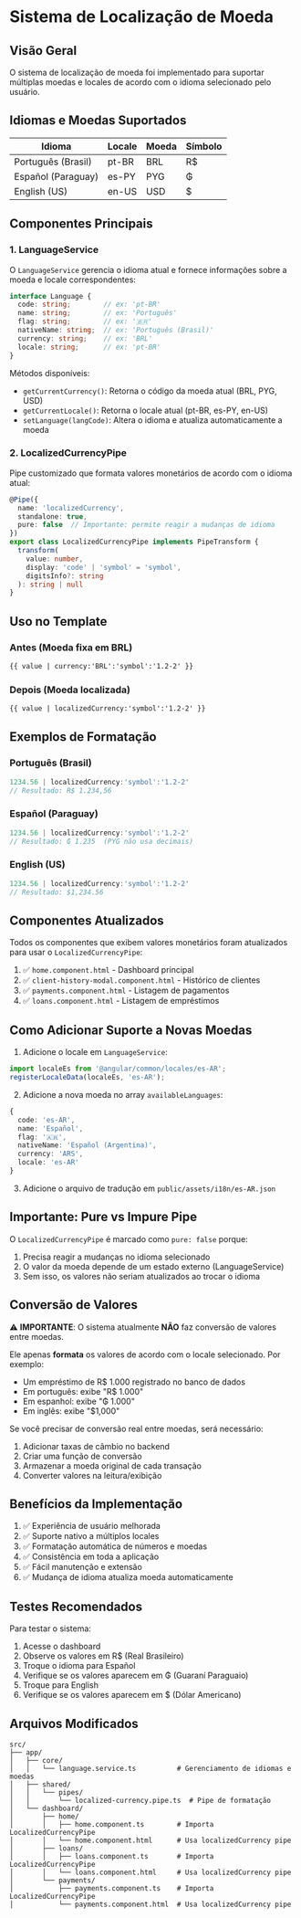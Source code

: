 # Sistema de Localização de Moeda

## Visão Geral

O sistema de localização de moeda foi implementado para suportar múltiplas moedas e locales de acordo com o idioma selecionado pelo usuário.

## Idiomas e Moedas Suportados

| Idioma | Locale | Moeda | Símbolo |
|--------|--------|-------|---------|
| Português (Brasil) | pt-BR | BRL | R$ |
| Español (Paraguay) | es-PY | PYG | ₲ |
| English (US) | en-US | USD | $ |

## Componentes Principais

### 1. LanguageService

O `LanguageService` gerencia o idioma atual e fornece informações sobre a moeda e locale correspondentes:

```typescript
interface Language {
  code: string;        // ex: 'pt-BR'
  name: string;        // ex: 'Português'
  flag: string;        // ex: '🇧🇷'
  nativeName: string;  // ex: 'Português (Brasil)'
  currency: string;    // ex: 'BRL'
  locale: string;      // ex: 'pt-BR'
}
```

Métodos disponíveis:
- `getCurrentCurrency()`: Retorna o código da moeda atual (BRL, PYG, USD)
- `getCurrentLocale()`: Retorna o locale atual (pt-BR, es-PY, en-US)
- `setLanguage(langCode)`: Altera o idioma e atualiza automaticamente a moeda

### 2. LocalizedCurrencyPipe

Pipe customizado que formata valores monetários de acordo com o idioma atual:

```typescript
@Pipe({
  name: 'localizedCurrency',
  standalone: true,
  pure: false  // Importante: permite reagir a mudanças de idioma
})
export class LocalizedCurrencyPipe implements PipeTransform {
  transform(
    value: number,
    display: 'code' | 'symbol' = 'symbol',
    digitsInfo?: string
  ): string | null
}
```

## Uso no Template

### Antes (Moeda fixa em BRL)
```html
{{ value | currency:'BRL':'symbol':'1.2-2' }}
```

### Depois (Moeda localizada)
```html
{{ value | localizedCurrency:'symbol':'1.2-2' }}
```

## Exemplos de Formatação

### Português (Brasil)
```typescript
1234.56 | localizedCurrency:'symbol':'1.2-2'
// Resultado: R$ 1.234,56
```

### Español (Paraguay)
```typescript
1234.56 | localizedCurrency:'symbol':'1.2-2'
// Resultado: ₲ 1.235  (PYG não usa decimais)
```

### English (US)
```typescript
1234.56 | localizedCurrency:'symbol':'1.2-2'
// Resultado: $1,234.56
```

## Componentes Atualizados

Todos os componentes que exibem valores monetários foram atualizados para usar o `LocalizedCurrencyPipe`:

1. ✅ `home.component.html` - Dashboard principal
2. ✅ `client-history-modal.component.html` - Histórico de clientes
3. ✅ `payments.component.html` - Listagem de pagamentos
4. ✅ `loans.component.html` - Listagem de empréstimos

## Como Adicionar Suporte a Novas Moedas

1. Adicione o locale em `LanguageService`:
```typescript
import localeEs from '@angular/common/locales/es-AR';
registerLocaleData(localeEs, 'es-AR');
```

2. Adicione a nova moeda no array `availableLanguages`:
```typescript
{ 
  code: 'es-AR', 
  name: 'Español', 
  flag: '🇦🇷', 
  nativeName: 'Español (Argentina)',
  currency: 'ARS',
  locale: 'es-AR'
}
```

3. Adicione o arquivo de tradução em `public/assets/i18n/es-AR.json`

## Importante: Pure vs Impure Pipe

O `LocalizedCurrencyPipe` é marcado como `pure: false` porque:

1. Precisa reagir a mudanças no idioma selecionado
2. O valor da moeda depende de um estado externo (LanguageService)
3. Sem isso, os valores não seriam atualizados ao trocar o idioma

## Conversão de Valores

⚠️ **IMPORTANTE**: O sistema atualmente **NÃO** faz conversão de valores entre moedas.

Ele apenas **formata** os valores de acordo com o locale selecionado. Por exemplo:

- Um empréstimo de R$ 1.000 registrado no banco de dados
- Em português: exibe "R$ 1.000"
- Em espanhol: exibe "₲ 1.000"
- Em inglês: exibe "$1,000"

Se você precisar de conversão real entre moedas, será necessário:

1. Adicionar taxas de câmbio no backend
2. Criar uma função de conversão
3. Armazenar a moeda original de cada transação
4. Converter valores na leitura/exibição

## Benefícios da Implementação

1. ✅ Experiência de usuário melhorada
2. ✅ Suporte nativo a múltiplos locales
3. ✅ Formatação automática de números e moedas
4. ✅ Consistência em toda a aplicação
5. ✅ Fácil manutenção e extensão
6. ✅ Mudança de idioma atualiza moeda automaticamente

## Testes Recomendados

Para testar o sistema:

1. Acesse o dashboard
2. Observe os valores em R$ (Real Brasileiro)
3. Troque o idioma para Español
4. Verifique se os valores aparecem em ₲ (Guaraní Paraguaio)
5. Troque para English
6. Verifique se os valores aparecem em $ (Dólar Americano)

## Arquivos Modificados

```
src/
├── app/
│   ├── core/
│   │   └── language.service.ts          # Gerenciamento de idiomas e moedas
│   ├── shared/
│   │   └── pipes/
│   │       └── localized-currency.pipe.ts  # Pipe de formatação
│   └── dashboard/
│       ├── home/
│       │   ├── home.component.ts        # Importa LocalizedCurrencyPipe
│       │   └── home.component.html      # Usa localizedCurrency pipe
│       ├── loans/
│       │   ├── loans.component.ts       # Importa LocalizedCurrencyPipe
│       │   └── loans.component.html     # Usa localizedCurrency pipe
│       └── payments/
│           ├── payments.component.ts    # Importa LocalizedCurrencyPipe
│           └── payments.component.html  # Usa localizedCurrency pipe
```
